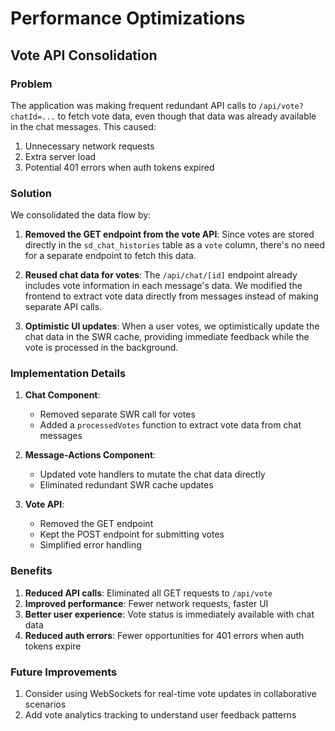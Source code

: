 # Performance Optimizations

## Vote API Consolidation

### Problem

The application was making frequent redundant API calls to `/api/vote?chatId=...` to fetch vote data, even though that data was already available in the chat messages. This caused:

1. Unnecessary network requests
2. Extra server load
3. Potential 401 errors when auth tokens expired

### Solution

We consolidated the data flow by:

1. **Removed the GET endpoint from the vote API**: Since votes are stored directly in the `sd_chat_histories` table as a `vote` column, there's no need for a separate endpoint to fetch this data.

2. **Reused chat data for votes**: The `/api/chat/[id]` endpoint already includes vote information in each message's data. We modified the frontend to extract vote data directly from messages instead of making separate API calls.

3. **Optimistic UI updates**: When a user votes, we optimistically update the chat data in the SWR cache, providing immediate feedback while the vote is processed in the background.

### Implementation Details

1. **Chat Component**: 
   - Removed separate SWR call for votes
   - Added a `processedVotes` function to extract vote data from chat messages

2. **Message-Actions Component**:
   - Updated vote handlers to mutate the chat data directly
   - Eliminated redundant SWR cache updates

3. **Vote API**:
   - Removed the GET endpoint
   - Kept the POST endpoint for submitting votes
   - Simplified error handling

### Benefits

1. **Reduced API calls**: Eliminated all GET requests to `/api/vote`
2. **Improved performance**: Fewer network requests, faster UI
3. **Better user experience**: Vote status is immediately available with chat data
4. **Reduced auth errors**: Fewer opportunities for 401 errors when auth tokens expire

### Future Improvements

1. Consider using WebSockets for real-time vote updates in collaborative scenarios
2. Add vote analytics tracking to understand user feedback patterns 
